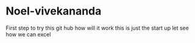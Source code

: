 # Noel-vivekananda
First step to try this git hub
how will it work
this is just the start up
let see how we can excel

